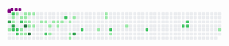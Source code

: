 <svg viewBox="-16 -32 880 192" width="880" height="192" xmlns="http://www.w3.org/2000/svg"><desc>Generated with https://github.com/Platane/snk</desc><style>@keyframes c0{84.26%{fill:var(--c3)}84.28%,to{fill:var(--ce)}}@keyframes c1{27.33%{fill:var(--c1)}27.35%,to{fill:var(--ce)}}@keyframes c2{83.14%{fill:var(--c2)}83.16%,to{fill:var(--ce)}}@keyframes c3{1.11%{fill:var(--c1)}1.13%,to{fill:var(--ce)}}@keyframes c4{1.49%{fill:var(--c1)}1.51%,to{fill:var(--ce)}}@keyframes c5{85.01%{fill:var(--c3)}85.03%,to{fill:var(--ce)}}@keyframes c6{79.39%{fill:var(--c2)}79.41%,to{fill:var(--ce)}}@keyframes c7{23.59%{fill:var(--c1)}23.61%,to{fill:var(--ce)}}@keyframes c8{79.02%{fill:var(--c2)}79.04%,to{fill:var(--ce)}}@keyframes c9{80.14%{fill:var(--c2)}80.16%,to{fill:var(--ce)}}@keyframes ca{2.61%{fill:var(--c1)}2.63%,to{fill:var(--ce)}}@keyframes cb{81.64%{fill:var(--c2)}81.66%,to{fill:var(--ce)}}@keyframes cc{21.71%{fill:var(--c1)}21.73%,to{fill:var(--ce)}}@keyframes cd{21.34%{fill:var(--c1)}21.36%,to{fill:var(--ce)}}@keyframes ce{3.36%{fill:var(--c1)}3.38%,to{fill:var(--ce)}}@keyframes cf{2.99%{fill:var(--c1)}3.01%,to{fill:var(--ce)}}@keyframes cg{5.61%{fill:var(--c1)}5.63%,to{fill:var(--ce)}}@keyframes ch{96.62%{fill:var(--c4)}96.64%,to{fill:var(--ce)}}@keyframes ci{20.96%{fill:var(--c1)}20.98%,to{fill:var(--ce)}}@keyframes cj{3.74%{fill:var(--c1)}3.76%,to{fill:var(--ce)}}@keyframes ck{5.23%{fill:var(--c1)}5.25%,to{fill:var(--ce)}}@keyframes cl{7.11%{fill:var(--c1)}7.13%,to{fill:var(--ce)}}@keyframes cm{95.5%{fill:var(--c4)}95.52%,to{fill:var(--ce)}}@keyframes cn{4.11%{fill:var(--c1)}4.13%,to{fill:var(--ce)}}@keyframes co{7.48%{fill:var(--c1)}7.5%,to{fill:var(--ce)}}@keyframes cp{8.6%{fill:var(--c1)}8.62%,to{fill:var(--ce)}}@keyframes cq{8.98%{fill:var(--c1)}9%,to{fill:var(--ce)}}@keyframes cr{76.02%{fill:var(--c2)}76.04%,to{fill:var(--ce)}}@keyframes cs{17.22%{fill:var(--c1)}17.24%,to{fill:var(--ce)}}@keyframes ct{17.97%{fill:var(--c1)}17.99%,to{fill:var(--ce)}}@keyframes cu{9.73%{fill:var(--c1)}9.75%,to{fill:var(--ce)}}@keyframes cv{10.1%{fill:var(--c1)}10.12%,to{fill:var(--ce)}}@keyframes cw{16.47%{fill:var(--c1)}16.49%,to{fill:var(--ce)}}@keyframes cx{10.48%{fill:var(--c1)}10.5%,to{fill:var(--ce)}}@keyframes cy{72.65%{fill:var(--c2)}72.67%,to{fill:var(--ce)}}@keyframes cz{11.23%{fill:var(--c1)}11.25%,to{fill:var(--ce)}}@keyframes c10{13.85%{fill:var(--c1)}13.87%,to{fill:var(--ce)}}@keyframes c11{14.22%{fill:var(--c1)}14.24%,to{fill:var(--ce)}}@keyframes c12{11.98%{fill:var(--c1)}12%,to{fill:var(--ce)}}@keyframes c13{91.38%{fill:var(--c3)}91.4%,to{fill:var(--ce)}}@keyframes c14{70.03%{fill:var(--c2)}70.05%,to{fill:var(--ce)}}@keyframes c15{37.07%{fill:var(--c1)}37.09%,to{fill:var(--ce)}}@keyframes c16{43.81%{fill:var(--c1)}43.83%,to{fill:var(--ce)}}@keyframes c17{43.44%{fill:var(--c1)}43.46%,to{fill:var(--ce)}}@keyframes c18{67.41%{fill:var(--c2)}67.43%,to{fill:var(--ce)}}@keyframes c19{38.57%{fill:var(--c1)}38.59%,to{fill:var(--ce)}}@keyframes c1a{40.81%{fill:var(--c1)}40.83%,to{fill:var(--ce)}}@keyframes c1b{64.03%{fill:var(--c2)}64.05%,to{fill:var(--ce)}}@keyframes c1c{60.29%{fill:var(--c2)}60.31%,to{fill:var(--ce)}}@keyframes c1d{59.54%{fill:var(--c2)}59.56%,to{fill:var(--ce)}}@keyframes c1e{59.17%{fill:var(--c2)}59.19%,to{fill:var(--ce)}}@keyframes c1f{55.8%{fill:var(--c1)}55.82%,to{fill:var(--ce)}}@keyframes u0{1.11%{transform:scale(0,1)}1.13%,1.49%{transform:scale(.03,1)}1.51%,2.61%{transform:scale(.06,1)}2.63%,2.99%{transform:scale(.09,1)}3.01%,3.36%{transform:scale(.12,1)}3.38%,3.74%{transform:scale(.15,1)}3.76%,4.11%{transform:scale(.18,1)}4.13%,5.23%{transform:scale(.21,1)}5.25%,5.61%{transform:scale(.24,1)}5.63%,7.11%{transform:scale(.26,1)}7.13%,7.48%{transform:scale(.29,1)}7.5%,8.6%{transform:scale(.32,1)}8.62%,8.98%{transform:scale(.35,1)}9%,9.73%{transform:scale(.38,1)}10.1%,9.75%{transform:scale(.41,1)}10.12%,10.48%{transform:scale(.44,1)}10.5%,11.23%{transform:scale(.47,1)}11.25%,11.98%{transform:scale(.5,1)}12%,13.85%{transform:scale(.53,1)}13.87%,14.22%{transform:scale(.56,1)}14.24%,16.47%{transform:scale(.59,1)}16.49%,17.22%{transform:scale(.62,1)}17.24%,17.97%{transform:scale(.65,1)}17.99%,20.96%{transform:scale(.68,1)}20.98%,21.34%{transform:scale(.71,1)}21.36%,21.71%{transform:scale(.74,1)}21.73%,23.59%{transform:scale(.76,1)}23.61%,27.33%{transform:scale(.79,1)}27.35%,37.07%{transform:scale(.82,1)}37.09%,38.57%{transform:scale(.85,1)}38.59%,40.81%{transform:scale(.88,1)}40.83%,43.44%{transform:scale(.91,1)}43.46%,43.81%{transform:scale(.94,1)}43.83%,55.8%{transform:scale(.97,1)}55.82%,to{transform:scale(1,1)}}@keyframes u1{59.17%{transform:scale(0,1)}59.19%,59.54%{transform:scale(.08,1)}59.56%,60.29%{transform:scale(.15,1)}60.31%,64.03%{transform:scale(.23,1)}64.05%,67.41%{transform:scale(.31,1)}67.43%,70.03%{transform:scale(.38,1)}70.05%,72.65%{transform:scale(.46,1)}72.67%,76.02%{transform:scale(.54,1)}76.04%,79.02%{transform:scale(.62,1)}79.04%,79.39%{transform:scale(.69,1)}79.41%,80.14%{transform:scale(.77,1)}80.16%,81.64%{transform:scale(.85,1)}81.66%,83.14%{transform:scale(.92,1)}83.16%,to{transform:scale(1,1)}}@keyframes u2{84.26%{transform:scale(0,1)}84.28%,85.01%{transform:scale(.33,1)}85.03%,91.38%{transform:scale(.67,1)}91.4%,to{transform:scale(1,1)}}@keyframes u3{95.5%{transform:scale(0,1)}95.52%,96.62%{transform:scale(.5,1)}96.64%,to{transform:scale(1,1)}}@keyframes s0{0%,99.63%{transform:translate(0,-16px)}.75%{transform:translate(0,16px)}1.12%{transform:translate(16px,16px)}1.5%,84.64%{transform:translate(16px,32px)}1.87%{transform:translate(32px,32px)}2.25%{transform:translate(32px,16px)}3%,5.99%{transform:translate(64px,16px)}3.37%,97.75%{transform:translate(64px,0)}4.12%{transform:translate(96px,0)}4.49%{transform:translate(96px,16px)}4.87%,6.37%{transform:translate(80px,16px)}5.24%{transform:translate(80px,32px)}5.62%{transform:translate(64px,32px)}7.12%,96.25%{transform:translate(80px,48px)}8.24%{transform:translate(128px,48px)}8.61%{transform:translate(128px,32px)}11.61%{transform:translate(256px,32px)}11.99%{transform:translate(256px,16px)}12.36%{transform:translate(240px,16px)}14.23%{transform:translate(240px,96px)}14.61%{transform:translate(224px,96px)}15.73%{transform:translate(224px,48px)}17.23%{transform:translate(160px,48px)}18.35%{transform:translate(160px,96px)}20.6%{transform:translate(64px,96px)}20.97%{transform:translate(64px,80px)}21.35%,80.52%{transform:translate(48px,80px)}22.1%,85.77%{transform:translate(48px,48px)}22.47%{transform:translate(32px,48px)}23.6%{transform:translate(32px,0)}23.97%,82.4%,98.13%{transform:translate(48px,0)}24.34%{transform:translate(48px,16px)}25.84%{transform:translate(-16px,16px)}26.59%{transform:translate(-16px,48px)}26.97%{transform:translate(0,48px)}27.72%{transform:translate(0,80px)}28.09%,79.78%{transform:translate(16px,80px)}28.46%{transform:translate(16px,96px)}36.33%{transform:translate(352px,96px)}37.08%{transform:translate(352px,64px)}37.83%{transform:translate(384px,64px)}38.2%{transform:translate(384px,80px)}40.07%{transform:translate(464px,80px)}41.57%{transform:translate(464px,16px)}43.45%{transform:translate(384px,16px)}43.82%{transform:translate(384px,0)}54.31%{transform:translate(832px,0)}55.81%{transform:translate(832px,64px)}56.18%{transform:translate(816px,64px)}56.55%{transform:translate(816px,48px)}59.18%{transform:translate(704px,48px)}59.55%{transform:translate(704px,32px)}59.93%{transform:translate(688px,32px)}60.3%{transform:translate(688px,48px)}63.67%{transform:translate(544px,48px)}64.04%{transform:translate(544px,64px)}70.04%{transform:translate(288px,64px)}71.16%{transform:translate(288px,16px)}74.53%{transform:translate(144px,16px)}76.03%{transform:translate(144px,80px)}76.4%{transform:translate(128px,80px)}76.78%{transform:translate(128px,64px)}79.4%{transform:translate(16px,64px)}83.52%{transform:translate(0,0)}84.27%{transform:translate(0,32px)}85.02%{transform:translate(16px,48px)}86.14%{transform:translate(48px,64px)}91.01%{transform:translate(256px,64px)}91.39%{transform:translate(256px,80px)}95.51%{transform:translate(80px,80px)}96.63%{transform:translate(64px,48px)}98.5%{transform:translate(48px,-16px)}}@keyframes s1{0%,99.63%{transform:translate(16px,-16px)}.37%{transform:translate(0,-16px)}1.12%{transform:translate(0,16px)}1.5%{transform:translate(16px,16px)}1.87%,85.02%{transform:translate(16px,32px)}2.25%{transform:translate(32px,32px)}2.62%{transform:translate(32px,16px)}3.37%,6.37%{transform:translate(64px,16px)}3.75%,98.13%{transform:translate(64px,0)}4.49%{transform:translate(96px,0)}4.87%{transform:translate(96px,16px)}5.24%,6.74%{transform:translate(80px,16px)}5.62%{transform:translate(80px,32px)}5.99%{transform:translate(64px,32px)}7.49%,96.63%{transform:translate(80px,48px)}8.61%{transform:translate(128px,48px)}8.99%{transform:translate(128px,32px)}11.99%{transform:translate(256px,32px)}12.36%{transform:translate(256px,16px)}12.73%{transform:translate(240px,16px)}14.61%{transform:translate(240px,96px)}14.98%{transform:translate(224px,96px)}16.1%{transform:translate(224px,48px)}17.6%{transform:translate(160px,48px)}18.73%{transform:translate(160px,96px)}20.97%{transform:translate(64px,96px)}21.35%{transform:translate(64px,80px)}21.72%,80.9%{transform:translate(48px,80px)}22.47%,86.14%{transform:translate(48px,48px)}22.85%{transform:translate(32px,48px)}23.97%{transform:translate(32px,0)}24.34%,82.77%,98.5%{transform:translate(48px,0)}24.72%{transform:translate(48px,16px)}26.22%{transform:translate(-16px,16px)}26.97%{transform:translate(-16px,48px)}27.34%{transform:translate(0,48px)}28.09%{transform:translate(0,80px)}28.46%,80.15%{transform:translate(16px,80px)}28.84%{transform:translate(16px,96px)}36.7%{transform:translate(352px,96px)}37.45%{transform:translate(352px,64px)}38.2%{transform:translate(384px,64px)}38.58%{transform:translate(384px,80px)}40.45%{transform:translate(464px,80px)}41.95%{transform:translate(464px,16px)}43.82%{transform:translate(384px,16px)}44.19%{transform:translate(384px,0)}54.68%{transform:translate(832px,0)}56.18%{transform:translate(832px,64px)}56.55%{transform:translate(816px,64px)}56.93%{transform:translate(816px,48px)}59.55%{transform:translate(704px,48px)}59.93%{transform:translate(704px,32px)}60.3%{transform:translate(688px,32px)}60.67%{transform:translate(688px,48px)}64.04%{transform:translate(544px,48px)}64.42%{transform:translate(544px,64px)}70.41%{transform:translate(288px,64px)}71.54%{transform:translate(288px,16px)}74.91%{transform:translate(144px,16px)}76.4%{transform:translate(144px,80px)}76.78%{transform:translate(128px,80px)}77.15%{transform:translate(128px,64px)}79.78%{transform:translate(16px,64px)}83.9%{transform:translate(0,0)}84.64%{transform:translate(0,32px)}85.39%{transform:translate(16px,48px)}86.52%{transform:translate(48px,64px)}91.39%{transform:translate(256px,64px)}91.76%{transform:translate(256px,80px)}95.88%{transform:translate(80px,80px)}97%{transform:translate(64px,48px)}98.88%{transform:translate(48px,-16px)}}@keyframes s2{0%,99.63%{transform:translate(32px,-16px)}.75%{transform:translate(0,-16px)}1.5%{transform:translate(0,16px)}1.87%{transform:translate(16px,16px)}2.25%,85.39%{transform:translate(16px,32px)}2.62%{transform:translate(32px,32px)}3%{transform:translate(32px,16px)}3.75%,6.74%{transform:translate(64px,16px)}4.12%,98.5%{transform:translate(64px,0)}4.87%{transform:translate(96px,0)}5.24%{transform:translate(96px,16px)}5.62%,7.12%{transform:translate(80px,16px)}5.99%{transform:translate(80px,32px)}6.37%{transform:translate(64px,32px)}7.87%,97%{transform:translate(80px,48px)}8.99%{transform:translate(128px,48px)}9.36%{transform:translate(128px,32px)}12.36%{transform:translate(256px,32px)}12.73%{transform:translate(256px,16px)}13.11%{transform:translate(240px,16px)}14.98%{transform:translate(240px,96px)}15.36%{transform:translate(224px,96px)}16.48%{transform:translate(224px,48px)}17.98%{transform:translate(160px,48px)}19.1%{transform:translate(160px,96px)}21.35%{transform:translate(64px,96px)}21.72%{transform:translate(64px,80px)}22.1%,81.27%{transform:translate(48px,80px)}22.85%,86.52%{transform:translate(48px,48px)}23.22%{transform:translate(32px,48px)}24.34%{transform:translate(32px,0)}24.72%,83.15%,98.88%{transform:translate(48px,0)}25.09%{transform:translate(48px,16px)}26.59%{transform:translate(-16px,16px)}27.34%{transform:translate(-16px,48px)}27.72%{transform:translate(0,48px)}28.46%{transform:translate(0,80px)}28.84%,80.52%{transform:translate(16px,80px)}29.21%{transform:translate(16px,96px)}37.08%{transform:translate(352px,96px)}37.83%{transform:translate(352px,64px)}38.58%{transform:translate(384px,64px)}38.95%{transform:translate(384px,80px)}40.82%{transform:translate(464px,80px)}42.32%{transform:translate(464px,16px)}44.19%{transform:translate(384px,16px)}44.57%{transform:translate(384px,0)}55.06%{transform:translate(832px,0)}56.55%{transform:translate(832px,64px)}56.93%{transform:translate(816px,64px)}57.3%{transform:translate(816px,48px)}59.93%{transform:translate(704px,48px)}60.3%{transform:translate(704px,32px)}60.67%{transform:translate(688px,32px)}61.05%{transform:translate(688px,48px)}64.42%{transform:translate(544px,48px)}64.79%{transform:translate(544px,64px)}70.79%{transform:translate(288px,64px)}71.91%{transform:translate(288px,16px)}75.28%{transform:translate(144px,16px)}76.78%{transform:translate(144px,80px)}77.15%{transform:translate(128px,80px)}77.53%{transform:translate(128px,64px)}80.15%{transform:translate(16px,64px)}84.27%{transform:translate(0,0)}85.02%{transform:translate(0,32px)}85.77%{transform:translate(16px,48px)}86.89%{transform:translate(48px,64px)}91.76%{transform:translate(256px,64px)}92.13%{transform:translate(256px,80px)}96.25%{transform:translate(80px,80px)}97.38%{transform:translate(64px,48px)}99.25%{transform:translate(48px,-16px)}}@keyframes s3{0%,99.63%{transform:translate(48px,-16px)}1.12%{transform:translate(0,-16px)}1.87%{transform:translate(0,16px)}2.25%{transform:translate(16px,16px)}2.62%,85.77%{transform:translate(16px,32px)}3%{transform:translate(32px,32px)}3.37%{transform:translate(32px,16px)}4.12%,7.12%{transform:translate(64px,16px)}4.49%,98.88%{transform:translate(64px,0)}5.24%{transform:translate(96px,0)}5.62%{transform:translate(96px,16px)}5.99%,7.49%{transform:translate(80px,16px)}6.37%{transform:translate(80px,32px)}6.74%{transform:translate(64px,32px)}8.24%,97.38%{transform:translate(80px,48px)}9.36%{transform:translate(128px,48px)}9.74%{transform:translate(128px,32px)}12.73%{transform:translate(256px,32px)}13.11%{transform:translate(256px,16px)}13.48%{transform:translate(240px,16px)}15.36%{transform:translate(240px,96px)}15.73%{transform:translate(224px,96px)}16.85%{transform:translate(224px,48px)}18.35%{transform:translate(160px,48px)}19.48%{transform:translate(160px,96px)}21.72%{transform:translate(64px,96px)}22.1%{transform:translate(64px,80px)}22.47%,81.65%{transform:translate(48px,80px)}23.22%,86.89%{transform:translate(48px,48px)}23.6%{transform:translate(32px,48px)}24.72%{transform:translate(32px,0)}25.09%,83.52%,99.25%{transform:translate(48px,0)}25.47%{transform:translate(48px,16px)}26.97%{transform:translate(-16px,16px)}27.72%{transform:translate(-16px,48px)}28.09%{transform:translate(0,48px)}28.84%{transform:translate(0,80px)}29.21%,80.9%{transform:translate(16px,80px)}29.59%{transform:translate(16px,96px)}37.45%{transform:translate(352px,96px)}38.2%{transform:translate(352px,64px)}38.95%{transform:translate(384px,64px)}39.33%{transform:translate(384px,80px)}41.2%{transform:translate(464px,80px)}42.7%{transform:translate(464px,16px)}44.57%{transform:translate(384px,16px)}44.94%{transform:translate(384px,0)}55.43%{transform:translate(832px,0)}56.93%{transform:translate(832px,64px)}57.3%{transform:translate(816px,64px)}57.68%{transform:translate(816px,48px)}60.3%{transform:translate(704px,48px)}60.67%{transform:translate(704px,32px)}61.05%{transform:translate(688px,32px)}61.42%{transform:translate(688px,48px)}64.79%{transform:translate(544px,48px)}65.17%{transform:translate(544px,64px)}71.16%{transform:translate(288px,64px)}72.28%{transform:translate(288px,16px)}75.66%{transform:translate(144px,16px)}77.15%{transform:translate(144px,80px)}77.53%{transform:translate(128px,80px)}77.9%{transform:translate(128px,64px)}80.52%{transform:translate(16px,64px)}84.64%{transform:translate(0,0)}85.39%{transform:translate(0,32px)}86.14%{transform:translate(16px,48px)}87.27%{transform:translate(48px,64px)}92.13%{transform:translate(256px,64px)}92.51%{transform:translate(256px,80px)}96.63%{transform:translate(80px,80px)}97.75%{transform:translate(64px,48px)}}:root{--cb:#1b1f230a;--cs:purple;--ce:#ebedf0;--c0:#ebedf0;--c1:#9be9a8;--c2:#40c463;--c3:#30a14e;--c4:#216e39}@media (prefers-color-scheme:dark){:root{--cb:#1b1f230a;--cs:purple;--ce:#161b22;--c1:#01311f;--c2:#034525;--c3:#0f6d31;--c4:#00c647}}.c{shape-rendering:geometricPrecision;fill:var(--ce);stroke-width:1px;stroke:var(--cb);animation:none 26700ms linear infinite}.c.c0{fill:var(--c3);animation-name:c0}.c.c1{fill:var(--c1);animation-name:c1}.c.c2{fill:var(--c2);animation-name:c2}.c.c3,.c.c4{fill:var(--c1);animation-name:c3}.c.c4{animation-name:c4}.c.c5{fill:var(--c3);animation-name:c5}.c.c6{fill:var(--c2);animation-name:c6}.c.c7{fill:var(--c1);animation-name:c7}.c.c8,.c.c9{fill:var(--c2);animation-name:c8}.c.c9{animation-name:c9}.c.ca{fill:var(--c1);animation-name:ca}.c.cb{fill:var(--c2);animation-name:cb}.c.cc,.c.cd{fill:var(--c1);animation-name:cc}.c.cd{animation-name:cd}.c.ce,.c.cf,.c.cg{fill:var(--c1);animation-name:ce}.c.cf,.c.cg{animation-name:cf}.c.cg{animation-name:cg}.c.ch{fill:var(--c4);animation-name:ch}.c.ci{fill:var(--c1);animation-name:ci}.c.cj,.c.ck,.c.cl{fill:var(--c1);animation-name:cj}.c.ck,.c.cl{animation-name:ck}.c.cl{animation-name:cl}.c.cm{fill:var(--c4);animation-name:cm}.c.cn{fill:var(--c1);animation-name:cn}.c.co,.c.cp,.c.cq{fill:var(--c1);animation-name:co}.c.cp,.c.cq{animation-name:cp}.c.cq{animation-name:cq}.c.cr{fill:var(--c2);animation-name:cr}.c.cs,.c.ct,.c.cu{fill:var(--c1);animation-name:cs}.c.ct,.c.cu{animation-name:ct}.c.cu{animation-name:cu}.c.cv,.c.cw,.c.cx{fill:var(--c1);animation-name:cv}.c.cw,.c.cx{animation-name:cw}.c.cx{animation-name:cx}.c.cy{fill:var(--c2);animation-name:cy}.c.cz{fill:var(--c1);animation-name:cz}.c.c10,.c.c11,.c.c12{fill:var(--c1);animation-name:c10}.c.c11,.c.c12{animation-name:c11}.c.c12{animation-name:c12}.c.c13{fill:var(--c3);animation-name:c13}.c.c14{fill:var(--c2);animation-name:c14}.c.c15,.c.c16,.c.c17{fill:var(--c1);animation-name:c15}.c.c16,.c.c17{animation-name:c16}.c.c17{animation-name:c17}.c.c18{fill:var(--c2);animation-name:c18}.c.c19,.c.c1a{fill:var(--c1);animation-name:c19}.c.c1a{animation-name:c1a}.c.c1b{fill:var(--c2);animation-name:c1b}.c.c1c,.c.c1d,.c.c1e{fill:var(--c2);animation-name:c1c}.c.c1d,.c.c1e{animation-name:c1d}.c.c1e{animation-name:c1e}.c.c1f{fill:var(--c1);animation-name:c1f}.s,.u{animation:none linear 26700ms infinite}.u,.u.u0{transform-origin:0 0}.u{transform:scale(0,1)}.u.u0{fill:var(--c1);animation-name:u0}.u.u1{fill:var(--c2);animation-name:u1;transform-origin:554.5px 0}.u.u2{fill:var(--c3);animation-name:u2;transform-origin:766.5px 0}.u.u3{fill:var(--c4);animation-name:u3;transform-origin:815.4px 0}.s{shape-rendering:geometricPrecision;fill:var(--cs)}.s.s0{transform:translate(0,-16px);animation-name:s0}.s.s1{transform:translate(16px,-16px);animation-name:s1}.s.s2{transform:translate(32px,-16px);animation-name:s2}.s.s3{transform:translate(48px,-16px);animation-name:s3}</style><rect class="c" x="2" y="2" rx="2" ry="2" width="12" height="12"/><rect class="c" x="2" y="18" rx="2" ry="2" width="12" height="12"/><rect class="c c0" x="2" y="34" rx="2" ry="2" width="12" height="12"/><rect class="c" x="2" y="50" rx="2" ry="2" width="12" height="12"/><rect class="c c1" x="2" y="66" rx="2" ry="2" width="12" height="12"/><rect class="c" x="2" y="82" rx="2" ry="2" width="12" height="12"/><rect class="c" x="2" y="98" rx="2" ry="2" width="12" height="12"/><rect class="c c2" x="18" y="2" rx="2" ry="2" width="12" height="12"/><rect class="c c3" x="18" y="18" rx="2" ry="2" width="12" height="12"/><rect class="c c4" x="18" y="34" rx="2" ry="2" width="12" height="12"/><rect class="c c5" x="18" y="50" rx="2" ry="2" width="12" height="12"/><rect class="c c6" x="18" y="66" rx="2" ry="2" width="12" height="12"/><rect class="c" x="18" y="82" rx="2" ry="2" width="12" height="12"/><rect class="c" x="18" y="98" rx="2" ry="2" width="12" height="12"/><rect class="c c7" x="34" y="2" rx="2" ry="2" width="12" height="12"/><rect class="c" x="34" y="18" rx="2" ry="2" width="12" height="12"/><rect class="c" x="34" y="34" rx="2" ry="2" width="12" height="12"/><rect class="c" x="34" y="50" rx="2" ry="2" width="12" height="12"/><rect class="c c8" x="34" y="66" rx="2" ry="2" width="12" height="12"/><rect class="c c9" x="34" y="82" rx="2" ry="2" width="12" height="12"/><rect class="c" x="34" y="98" rx="2" ry="2" width="12" height="12"/><rect class="c" x="50" y="2" rx="2" ry="2" width="12" height="12"/><rect class="c ca" x="50" y="18" rx="2" ry="2" width="12" height="12"/><rect class="c cb" x="50" y="34" rx="2" ry="2" width="12" height="12"/><rect class="c" x="50" y="50" rx="2" ry="2" width="12" height="12"/><rect class="c cc" x="50" y="66" rx="2" ry="2" width="12" height="12"/><rect class="c cd" x="50" y="82" rx="2" ry="2" width="12" height="12"/><rect class="c" x="50" y="98" rx="2" ry="2" width="12" height="12"/><rect class="c ce" x="66" y="2" rx="2" ry="2" width="12" height="12"/><rect class="c cf" x="66" y="18" rx="2" ry="2" width="12" height="12"/><rect class="c cg" x="66" y="34" rx="2" ry="2" width="12" height="12"/><rect class="c ch" x="66" y="50" rx="2" ry="2" width="12" height="12"/><rect class="c" x="66" y="66" rx="2" ry="2" width="12" height="12"/><rect class="c ci" x="66" y="82" rx="2" ry="2" width="12" height="12"/><rect class="c" x="66" y="98" rx="2" ry="2" width="12" height="12"/><rect class="c cj" x="82" y="2" rx="2" ry="2" width="12" height="12"/><rect class="c" x="82" y="18" rx="2" ry="2" width="12" height="12"/><rect class="c ck" x="82" y="34" rx="2" ry="2" width="12" height="12"/><rect class="c cl" x="82" y="50" rx="2" ry="2" width="12" height="12"/><rect class="c" x="82" y="66" rx="2" ry="2" width="12" height="12"/><rect class="c cm" x="82" y="82" rx="2" ry="2" width="12" height="12"/><rect class="c" x="82" y="98" rx="2" ry="2" width="12" height="12"/><rect class="c cn" x="98" y="2" rx="2" ry="2" width="12" height="12"/><rect class="c" x="98" y="18" rx="2" ry="2" width="12" height="12"/><rect class="c" x="98" y="34" rx="2" ry="2" width="12" height="12"/><rect class="c co" x="98" y="50" rx="2" ry="2" width="12" height="12"/><rect class="c" x="98" y="66" rx="2" ry="2" width="12" height="12"/><rect class="c" x="98" y="82" rx="2" ry="2" width="12" height="12"/><rect class="c" x="98" y="98" rx="2" ry="2" width="12" height="12"/><rect class="c" x="114" y="2" rx="2" ry="2" width="12" height="12"/><rect class="c" x="114" y="18" rx="2" ry="2" width="12" height="12"/><rect class="c" x="114" y="34" rx="2" ry="2" width="12" height="12"/><rect class="c" x="114" y="50" rx="2" ry="2" width="12" height="12"/><rect class="c" x="114" y="66" rx="2" ry="2" width="12" height="12"/><rect class="c" x="114" y="82" rx="2" ry="2" width="12" height="12"/><rect class="c" x="114" y="98" rx="2" ry="2" width="12" height="12"/><rect class="c" x="130" y="2" rx="2" ry="2" width="12" height="12"/><rect class="c" x="130" y="18" rx="2" ry="2" width="12" height="12"/><rect class="c cp" x="130" y="34" rx="2" ry="2" width="12" height="12"/><rect class="c" x="130" y="50" rx="2" ry="2" width="12" height="12"/><rect class="c" x="130" y="66" rx="2" ry="2" width="12" height="12"/><rect class="c" x="130" y="82" rx="2" ry="2" width="12" height="12"/><rect class="c" x="130" y="98" rx="2" ry="2" width="12" height="12"/><rect class="c" x="146" y="2" rx="2" ry="2" width="12" height="12"/><rect class="c" x="146" y="18" rx="2" ry="2" width="12" height="12"/><rect class="c cq" x="146" y="34" rx="2" ry="2" width="12" height="12"/><rect class="c" x="146" y="50" rx="2" ry="2" width="12" height="12"/><rect class="c" x="146" y="66" rx="2" ry="2" width="12" height="12"/><rect class="c cr" x="146" y="82" rx="2" ry="2" width="12" height="12"/><rect class="c" x="146" y="98" rx="2" ry="2" width="12" height="12"/><rect class="c" x="162" y="2" rx="2" ry="2" width="12" height="12"/><rect class="c" x="162" y="18" rx="2" ry="2" width="12" height="12"/><rect class="c" x="162" y="34" rx="2" ry="2" width="12" height="12"/><rect class="c cs" x="162" y="50" rx="2" ry="2" width="12" height="12"/><rect class="c" x="162" y="66" rx="2" ry="2" width="12" height="12"/><rect class="c ct" x="162" y="82" rx="2" ry="2" width="12" height="12"/><rect class="c" x="162" y="98" rx="2" ry="2" width="12" height="12"/><rect class="c" x="178" y="2" rx="2" ry="2" width="12" height="12"/><rect class="c" x="178" y="18" rx="2" ry="2" width="12" height="12"/><rect class="c cu" x="178" y="34" rx="2" ry="2" width="12" height="12"/><rect class="c" x="178" y="50" rx="2" ry="2" width="12" height="12"/><rect class="c" x="178" y="66" rx="2" ry="2" width="12" height="12"/><rect class="c" x="178" y="82" rx="2" ry="2" width="12" height="12"/><rect class="c" x="178" y="98" rx="2" ry="2" width="12" height="12"/><rect class="c" x="194" y="2" rx="2" ry="2" width="12" height="12"/><rect class="c" x="194" y="18" rx="2" ry="2" width="12" height="12"/><rect class="c cv" x="194" y="34" rx="2" ry="2" width="12" height="12"/><rect class="c cw" x="194" y="50" rx="2" ry="2" width="12" height="12"/><rect class="c" x="194" y="66" rx="2" ry="2" width="12" height="12"/><rect class="c" x="194" y="82" rx="2" ry="2" width="12" height="12"/><rect class="c" x="194" y="98" rx="2" ry="2" width="12" height="12"/><rect class="c" x="210" y="2" rx="2" ry="2" width="12" height="12"/><rect class="c" x="210" y="18" rx="2" ry="2" width="12" height="12"/><rect class="c cx" x="210" y="34" rx="2" ry="2" width="12" height="12"/><rect class="c" x="210" y="50" rx="2" ry="2" width="12" height="12"/><rect class="c" x="210" y="66" rx="2" ry="2" width="12" height="12"/><rect class="c" x="210" y="82" rx="2" ry="2" width="12" height="12"/><rect class="c" x="210" y="98" rx="2" ry="2" width="12" height="12"/><rect class="c" x="226" y="2" rx="2" ry="2" width="12" height="12"/><rect class="c cy" x="226" y="18" rx="2" ry="2" width="12" height="12"/><rect class="c" x="226" y="34" rx="2" ry="2" width="12" height="12"/><rect class="c" x="226" y="50" rx="2" ry="2" width="12" height="12"/><rect class="c" x="226" y="66" rx="2" ry="2" width="12" height="12"/><rect class="c" x="226" y="82" rx="2" ry="2" width="12" height="12"/><rect class="c" x="226" y="98" rx="2" ry="2" width="12" height="12"/><rect class="c" x="242" y="2" rx="2" ry="2" width="12" height="12"/><rect class="c" x="242" y="18" rx="2" ry="2" width="12" height="12"/><rect class="c cz" x="242" y="34" rx="2" ry="2" width="12" height="12"/><rect class="c" x="242" y="50" rx="2" ry="2" width="12" height="12"/><rect class="c" x="242" y="66" rx="2" ry="2" width="12" height="12"/><rect class="c c10" x="242" y="82" rx="2" ry="2" width="12" height="12"/><rect class="c c11" x="242" y="98" rx="2" ry="2" width="12" height="12"/><rect class="c" x="258" y="2" rx="2" ry="2" width="12" height="12"/><rect class="c c12" x="258" y="18" rx="2" ry="2" width="12" height="12"/><rect class="c" x="258" y="34" rx="2" ry="2" width="12" height="12"/><rect class="c" x="258" y="50" rx="2" ry="2" width="12" height="12"/><rect class="c" x="258" y="66" rx="2" ry="2" width="12" height="12"/><rect class="c c13" x="258" y="82" rx="2" ry="2" width="12" height="12"/><rect class="c" x="258" y="98" rx="2" ry="2" width="12" height="12"/><rect class="c" x="274" y="2" rx="2" ry="2" width="12" height="12"/><rect class="c" x="274" y="18" rx="2" ry="2" width="12" height="12"/><rect class="c" x="274" y="34" rx="2" ry="2" width="12" height="12"/><rect class="c" x="274" y="50" rx="2" ry="2" width="12" height="12"/><rect class="c" x="274" y="66" rx="2" ry="2" width="12" height="12"/><rect class="c" x="274" y="82" rx="2" ry="2" width="12" height="12"/><rect class="c" x="274" y="98" rx="2" ry="2" width="12" height="12"/><rect class="c" x="290" y="2" rx="2" ry="2" width="12" height="12"/><rect class="c" x="290" y="18" rx="2" ry="2" width="12" height="12"/><rect class="c" x="290" y="34" rx="2" ry="2" width="12" height="12"/><rect class="c" x="290" y="50" rx="2" ry="2" width="12" height="12"/><rect class="c c14" x="290" y="66" rx="2" ry="2" width="12" height="12"/><rect class="c" x="290" y="82" rx="2" ry="2" width="12" height="12"/><rect class="c" x="290" y="98" rx="2" ry="2" width="12" height="12"/><rect class="c" x="306" y="2" rx="2" ry="2" width="12" height="12"/><rect class="c" x="306" y="18" rx="2" ry="2" width="12" height="12"/><rect class="c" x="306" y="34" rx="2" ry="2" width="12" height="12"/><rect class="c" x="306" y="50" rx="2" ry="2" width="12" height="12"/><rect class="c" x="306" y="66" rx="2" ry="2" width="12" height="12"/><rect class="c" x="306" y="82" rx="2" ry="2" width="12" height="12"/><rect class="c" x="306" y="98" rx="2" ry="2" width="12" height="12"/><rect class="c" x="322" y="2" rx="2" ry="2" width="12" height="12"/><rect class="c" x="322" y="18" rx="2" ry="2" width="12" height="12"/><rect class="c" x="322" y="34" rx="2" ry="2" width="12" height="12"/><rect class="c" x="322" y="50" rx="2" ry="2" width="12" height="12"/><rect class="c" x="322" y="66" rx="2" ry="2" width="12" height="12"/><rect class="c" x="322" y="82" rx="2" ry="2" width="12" height="12"/><rect class="c" x="322" y="98" rx="2" ry="2" width="12" height="12"/><rect class="c" x="338" y="2" rx="2" ry="2" width="12" height="12"/><rect class="c" x="338" y="18" rx="2" ry="2" width="12" height="12"/><rect class="c" x="338" y="34" rx="2" ry="2" width="12" height="12"/><rect class="c" x="338" y="50" rx="2" ry="2" width="12" height="12"/><rect class="c" x="338" y="66" rx="2" ry="2" width="12" height="12"/><rect class="c" x="338" y="82" rx="2" ry="2" width="12" height="12"/><rect class="c" x="338" y="98" rx="2" ry="2" width="12" height="12"/><rect class="c" x="354" y="2" rx="2" ry="2" width="12" height="12"/><rect class="c" x="354" y="18" rx="2" ry="2" width="12" height="12"/><rect class="c" x="354" y="34" rx="2" ry="2" width="12" height="12"/><rect class="c" x="354" y="50" rx="2" ry="2" width="12" height="12"/><rect class="c c15" x="354" y="66" rx="2" ry="2" width="12" height="12"/><rect class="c" x="354" y="82" rx="2" ry="2" width="12" height="12"/><rect class="c" x="354" y="98" rx="2" ry="2" width="12" height="12"/><rect class="c" x="370" y="2" rx="2" ry="2" width="12" height="12"/><rect class="c" x="370" y="18" rx="2" ry="2" width="12" height="12"/><rect class="c" x="370" y="34" rx="2" ry="2" width="12" height="12"/><rect class="c" x="370" y="50" rx="2" ry="2" width="12" height="12"/><rect class="c" x="370" y="66" rx="2" ry="2" width="12" height="12"/><rect class="c" x="370" y="82" rx="2" ry="2" width="12" height="12"/><rect class="c" x="370" y="98" rx="2" ry="2" width="12" height="12"/><rect class="c c16" x="386" y="2" rx="2" ry="2" width="12" height="12"/><rect class="c c17" x="386" y="18" rx="2" ry="2" width="12" height="12"/><rect class="c" x="386" y="34" rx="2" ry="2" width="12" height="12"/><rect class="c" x="386" y="50" rx="2" ry="2" width="12" height="12"/><rect class="c" x="386" y="66" rx="2" ry="2" width="12" height="12"/><rect class="c" x="386" y="82" rx="2" ry="2" width="12" height="12"/><rect class="c" x="386" y="98" rx="2" ry="2" width="12" height="12"/><rect class="c" x="402" y="2" rx="2" ry="2" width="12" height="12"/><rect class="c" x="402" y="18" rx="2" ry="2" width="12" height="12"/><rect class="c" x="402" y="34" rx="2" ry="2" width="12" height="12"/><rect class="c" x="402" y="50" rx="2" ry="2" width="12" height="12"/><rect class="c c18" x="402" y="66" rx="2" ry="2" width="12" height="12"/><rect class="c c19" x="402" y="82" rx="2" ry="2" width="12" height="12"/><rect class="c" x="402" y="98" rx="2" ry="2" width="12" height="12"/><rect class="c" x="418" y="2" rx="2" ry="2" width="12" height="12"/><rect class="c" x="418" y="18" rx="2" ry="2" width="12" height="12"/><rect class="c" x="418" y="34" rx="2" ry="2" width="12" height="12"/><rect class="c" x="418" y="50" rx="2" ry="2" width="12" height="12"/><rect class="c" x="418" y="66" rx="2" ry="2" width="12" height="12"/><rect class="c" x="418" y="82" rx="2" ry="2" width="12" height="12"/><rect class="c" x="418" y="98" rx="2" ry="2" width="12" height="12"/><rect class="c" x="434" y="2" rx="2" ry="2" width="12" height="12"/><rect class="c" x="434" y="18" rx="2" ry="2" width="12" height="12"/><rect class="c" x="434" y="34" rx="2" ry="2" width="12" height="12"/><rect class="c" x="434" y="50" rx="2" ry="2" width="12" height="12"/><rect class="c" x="434" y="66" rx="2" ry="2" width="12" height="12"/><rect class="c" x="434" y="82" rx="2" ry="2" width="12" height="12"/><rect class="c" x="434" y="98" rx="2" ry="2" width="12" height="12"/><rect class="c" x="450" y="2" rx="2" ry="2" width="12" height="12"/><rect class="c" x="450" y="18" rx="2" ry="2" width="12" height="12"/><rect class="c" x="450" y="34" rx="2" ry="2" width="12" height="12"/><rect class="c" x="450" y="50" rx="2" ry="2" width="12" height="12"/><rect class="c" x="450" y="66" rx="2" ry="2" width="12" height="12"/><rect class="c" x="450" y="82" rx="2" ry="2" width="12" height="12"/><rect class="c" x="450" y="98" rx="2" ry="2" width="12" height="12"/><rect class="c" x="466" y="2" rx="2" ry="2" width="12" height="12"/><rect class="c" x="466" y="18" rx="2" ry="2" width="12" height="12"/><rect class="c" x="466" y="34" rx="2" ry="2" width="12" height="12"/><rect class="c c1a" x="466" y="50" rx="2" ry="2" width="12" height="12"/><rect class="c" x="466" y="66" rx="2" ry="2" width="12" height="12"/><rect class="c" x="466" y="82" rx="2" ry="2" width="12" height="12"/><rect class="c" x="466" y="98" rx="2" ry="2" width="12" height="12"/><rect class="c" x="482" y="2" rx="2" ry="2" width="12" height="12"/><rect class="c" x="482" y="18" rx="2" ry="2" width="12" height="12"/><rect class="c" x="482" y="34" rx="2" ry="2" width="12" height="12"/><rect class="c" x="482" y="50" rx="2" ry="2" width="12" height="12"/><rect class="c" x="482" y="66" rx="2" ry="2" width="12" height="12"/><rect class="c" x="482" y="82" rx="2" ry="2" width="12" height="12"/><rect class="c" x="482" y="98" rx="2" ry="2" width="12" height="12"/><rect class="c" x="498" y="2" rx="2" ry="2" width="12" height="12"/><rect class="c" x="498" y="18" rx="2" ry="2" width="12" height="12"/><rect class="c" x="498" y="34" rx="2" ry="2" width="12" height="12"/><rect class="c" x="498" y="50" rx="2" ry="2" width="12" height="12"/><rect class="c" x="498" y="66" rx="2" ry="2" width="12" height="12"/><rect class="c" x="498" y="82" rx="2" ry="2" width="12" height="12"/><rect class="c" x="498" y="98" rx="2" ry="2" width="12" height="12"/><rect class="c" x="514" y="2" rx="2" ry="2" width="12" height="12"/><rect class="c" x="514" y="18" rx="2" ry="2" width="12" height="12"/><rect class="c" x="514" y="34" rx="2" ry="2" width="12" height="12"/><rect class="c" x="514" y="50" rx="2" ry="2" width="12" height="12"/><rect class="c" x="514" y="66" rx="2" ry="2" width="12" height="12"/><rect class="c" x="514" y="82" rx="2" ry="2" width="12" height="12"/><rect class="c" x="514" y="98" rx="2" ry="2" width="12" height="12"/><rect class="c" x="530" y="2" rx="2" ry="2" width="12" height="12"/><rect class="c" x="530" y="18" rx="2" ry="2" width="12" height="12"/><rect class="c" x="530" y="34" rx="2" ry="2" width="12" height="12"/><rect class="c" x="530" y="50" rx="2" ry="2" width="12" height="12"/><rect class="c" x="530" y="66" rx="2" ry="2" width="12" height="12"/><rect class="c" x="530" y="82" rx="2" ry="2" width="12" height="12"/><rect class="c" x="530" y="98" rx="2" ry="2" width="12" height="12"/><rect class="c" x="546" y="2" rx="2" ry="2" width="12" height="12"/><rect class="c" x="546" y="18" rx="2" ry="2" width="12" height="12"/><rect class="c" x="546" y="34" rx="2" ry="2" width="12" height="12"/><rect class="c" x="546" y="50" rx="2" ry="2" width="12" height="12"/><rect class="c c1b" x="546" y="66" rx="2" ry="2" width="12" height="12"/><rect class="c" x="546" y="82" rx="2" ry="2" width="12" height="12"/><rect class="c" x="546" y="98" rx="2" ry="2" width="12" height="12"/><rect class="c" x="562" y="2" rx="2" ry="2" width="12" height="12"/><rect class="c" x="562" y="18" rx="2" ry="2" width="12" height="12"/><rect class="c" x="562" y="34" rx="2" ry="2" width="12" height="12"/><rect class="c" x="562" y="50" rx="2" ry="2" width="12" height="12"/><rect class="c" x="562" y="66" rx="2" ry="2" width="12" height="12"/><rect class="c" x="562" y="82" rx="2" ry="2" width="12" height="12"/><rect class="c" x="562" y="98" rx="2" ry="2" width="12" height="12"/><rect class="c" x="578" y="2" rx="2" ry="2" width="12" height="12"/><rect class="c" x="578" y="18" rx="2" ry="2" width="12" height="12"/><rect class="c" x="578" y="34" rx="2" ry="2" width="12" height="12"/><rect class="c" x="578" y="50" rx="2" ry="2" width="12" height="12"/><rect class="c" x="578" y="66" rx="2" ry="2" width="12" height="12"/><rect class="c" x="578" y="82" rx="2" ry="2" width="12" height="12"/><rect class="c" x="578" y="98" rx="2" ry="2" width="12" height="12"/><rect class="c" x="594" y="2" rx="2" ry="2" width="12" height="12"/><rect class="c" x="594" y="18" rx="2" ry="2" width="12" height="12"/><rect class="c" x="594" y="34" rx="2" ry="2" width="12" height="12"/><rect class="c" x="594" y="50" rx="2" ry="2" width="12" height="12"/><rect class="c" x="594" y="66" rx="2" ry="2" width="12" height="12"/><rect class="c" x="594" y="82" rx="2" ry="2" width="12" height="12"/><rect class="c" x="594" y="98" rx="2" ry="2" width="12" height="12"/><rect class="c" x="610" y="2" rx="2" ry="2" width="12" height="12"/><rect class="c" x="610" y="18" rx="2" ry="2" width="12" height="12"/><rect class="c" x="610" y="34" rx="2" ry="2" width="12" height="12"/><rect class="c" x="610" y="50" rx="2" ry="2" width="12" height="12"/><rect class="c" x="610" y="66" rx="2" ry="2" width="12" height="12"/><rect class="c" x="610" y="82" rx="2" ry="2" width="12" height="12"/><rect class="c" x="610" y="98" rx="2" ry="2" width="12" height="12"/><rect class="c" x="626" y="2" rx="2" ry="2" width="12" height="12"/><rect class="c" x="626" y="18" rx="2" ry="2" width="12" height="12"/><rect class="c" x="626" y="34" rx="2" ry="2" width="12" height="12"/><rect class="c" x="626" y="50" rx="2" ry="2" width="12" height="12"/><rect class="c" x="626" y="66" rx="2" ry="2" width="12" height="12"/><rect class="c" x="626" y="82" rx="2" ry="2" width="12" height="12"/><rect class="c" x="626" y="98" rx="2" ry="2" width="12" height="12"/><rect class="c" x="642" y="2" rx="2" ry="2" width="12" height="12"/><rect class="c" x="642" y="18" rx="2" ry="2" width="12" height="12"/><rect class="c" x="642" y="34" rx="2" ry="2" width="12" height="12"/><rect class="c" x="642" y="50" rx="2" ry="2" width="12" height="12"/><rect class="c" x="642" y="66" rx="2" ry="2" width="12" height="12"/><rect class="c" x="642" y="82" rx="2" ry="2" width="12" height="12"/><rect class="c" x="642" y="98" rx="2" ry="2" width="12" height="12"/><rect class="c" x="658" y="2" rx="2" ry="2" width="12" height="12"/><rect class="c" x="658" y="18" rx="2" ry="2" width="12" height="12"/><rect class="c" x="658" y="34" rx="2" ry="2" width="12" height="12"/><rect class="c" x="658" y="50" rx="2" ry="2" width="12" height="12"/><rect class="c" x="658" y="66" rx="2" ry="2" width="12" height="12"/><rect class="c" x="658" y="82" rx="2" ry="2" width="12" height="12"/><rect class="c" x="658" y="98" rx="2" ry="2" width="12" height="12"/><rect class="c" x="674" y="2" rx="2" ry="2" width="12" height="12"/><rect class="c" x="674" y="18" rx="2" ry="2" width="12" height="12"/><rect class="c" x="674" y="34" rx="2" ry="2" width="12" height="12"/><rect class="c" x="674" y="50" rx="2" ry="2" width="12" height="12"/><rect class="c" x="674" y="66" rx="2" ry="2" width="12" height="12"/><rect class="c" x="674" y="82" rx="2" ry="2" width="12" height="12"/><rect class="c" x="674" y="98" rx="2" ry="2" width="12" height="12"/><rect class="c" x="690" y="2" rx="2" ry="2" width="12" height="12"/><rect class="c" x="690" y="18" rx="2" ry="2" width="12" height="12"/><rect class="c" x="690" y="34" rx="2" ry="2" width="12" height="12"/><rect class="c c1c" x="690" y="50" rx="2" ry="2" width="12" height="12"/><rect class="c" x="690" y="66" rx="2" ry="2" width="12" height="12"/><rect class="c" x="690" y="82" rx="2" ry="2" width="12" height="12"/><rect class="c" x="690" y="98" rx="2" ry="2" width="12" height="12"/><rect class="c" x="706" y="2" rx="2" ry="2" width="12" height="12"/><rect class="c" x="706" y="18" rx="2" ry="2" width="12" height="12"/><rect class="c c1d" x="706" y="34" rx="2" ry="2" width="12" height="12"/><rect class="c c1e" x="706" y="50" rx="2" ry="2" width="12" height="12"/><rect class="c" x="706" y="66" rx="2" ry="2" width="12" height="12"/><rect class="c" x="706" y="82" rx="2" ry="2" width="12" height="12"/><rect class="c" x="706" y="98" rx="2" ry="2" width="12" height="12"/><rect class="c" x="722" y="2" rx="2" ry="2" width="12" height="12"/><rect class="c" x="722" y="18" rx="2" ry="2" width="12" height="12"/><rect class="c" x="722" y="34" rx="2" ry="2" width="12" height="12"/><rect class="c" x="722" y="50" rx="2" ry="2" width="12" height="12"/><rect class="c" x="722" y="66" rx="2" ry="2" width="12" height="12"/><rect class="c" x="722" y="82" rx="2" ry="2" width="12" height="12"/><rect class="c" x="722" y="98" rx="2" ry="2" width="12" height="12"/><rect class="c" x="738" y="2" rx="2" ry="2" width="12" height="12"/><rect class="c" x="738" y="18" rx="2" ry="2" width="12" height="12"/><rect class="c" x="738" y="34" rx="2" ry="2" width="12" height="12"/><rect class="c" x="738" y="50" rx="2" ry="2" width="12" height="12"/><rect class="c" x="738" y="66" rx="2" ry="2" width="12" height="12"/><rect class="c" x="738" y="82" rx="2" ry="2" width="12" height="12"/><rect class="c" x="738" y="98" rx="2" ry="2" width="12" height="12"/><rect class="c" x="754" y="2" rx="2" ry="2" width="12" height="12"/><rect class="c" x="754" y="18" rx="2" ry="2" width="12" height="12"/><rect class="c" x="754" y="34" rx="2" ry="2" width="12" height="12"/><rect class="c" x="754" y="50" rx="2" ry="2" width="12" height="12"/><rect class="c" x="754" y="66" rx="2" ry="2" width="12" height="12"/><rect class="c" x="754" y="82" rx="2" ry="2" width="12" height="12"/><rect class="c" x="754" y="98" rx="2" ry="2" width="12" height="12"/><rect class="c" x="770" y="2" rx="2" ry="2" width="12" height="12"/><rect class="c" x="770" y="18" rx="2" ry="2" width="12" height="12"/><rect class="c" x="770" y="34" rx="2" ry="2" width="12" height="12"/><rect class="c" x="770" y="50" rx="2" ry="2" width="12" height="12"/><rect class="c" x="770" y="66" rx="2" ry="2" width="12" height="12"/><rect class="c" x="770" y="82" rx="2" ry="2" width="12" height="12"/><rect class="c" x="770" y="98" rx="2" ry="2" width="12" height="12"/><rect class="c" x="786" y="2" rx="2" ry="2" width="12" height="12"/><rect class="c" x="786" y="18" rx="2" ry="2" width="12" height="12"/><rect class="c" x="786" y="34" rx="2" ry="2" width="12" height="12"/><rect class="c" x="786" y="50" rx="2" ry="2" width="12" height="12"/><rect class="c" x="786" y="66" rx="2" ry="2" width="12" height="12"/><rect class="c" x="786" y="82" rx="2" ry="2" width="12" height="12"/><rect class="c" x="786" y="98" rx="2" ry="2" width="12" height="12"/><rect class="c" x="802" y="2" rx="2" ry="2" width="12" height="12"/><rect class="c" x="802" y="18" rx="2" ry="2" width="12" height="12"/><rect class="c" x="802" y="34" rx="2" ry="2" width="12" height="12"/><rect class="c" x="802" y="50" rx="2" ry="2" width="12" height="12"/><rect class="c" x="802" y="66" rx="2" ry="2" width="12" height="12"/><rect class="c" x="802" y="82" rx="2" ry="2" width="12" height="12"/><rect class="c" x="802" y="98" rx="2" ry="2" width="12" height="12"/><rect class="c" x="818" y="2" rx="2" ry="2" width="12" height="12"/><rect class="c" x="818" y="18" rx="2" ry="2" width="12" height="12"/><rect class="c" x="818" y="34" rx="2" ry="2" width="12" height="12"/><rect class="c" x="818" y="50" rx="2" ry="2" width="12" height="12"/><rect class="c" x="818" y="66" rx="2" ry="2" width="12" height="12"/><rect class="c" x="818" y="82" rx="2" ry="2" width="12" height="12"/><rect class="c" x="818" y="98" rx="2" ry="2" width="12" height="12"/><rect class="c" x="834" y="2" rx="2" ry="2" width="12" height="12"/><rect class="c" x="834" y="18" rx="2" ry="2" width="12" height="12"/><rect class="c" x="834" y="34" rx="2" ry="2" width="12" height="12"/><rect class="c" x="834" y="50" rx="2" ry="2" width="12" height="12"/><rect class="c c1f" x="834" y="66" rx="2" ry="2" width="12" height="12"/><rect class="c" x="834" y="82" rx="2" ry="2" width="12" height="12"/><rect class="u u0" height="12" width="555.1" x="0.0" y="144"/><rect class="u u1" height="12" width="212.6" x="554.5" y="144"/><rect class="u u2" height="12" width="49.5" x="766.5" y="144"/><rect class="u u3" height="12" width="33.2" x="815.4" y="144"/><rect class="s s0" x="0.8" y="0.8" width="14.4" height="14.4" rx="4.5" ry="4.5"/><rect class="s s1" x="1.8" y="1.8" width="12.3" height="12.3" rx="4.1" ry="4.1"/><rect class="s s2" x="2.6" y="2.6" width="10.8" height="10.8" rx="3.6" ry="3.6"/><rect class="s s3" x="3.0" y="3.0" width="9.9" height="9.9" rx="3.3" ry="3.3"/></svg>
